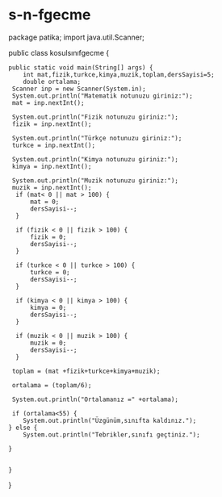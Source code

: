 # s-n-fgecme
package patika;
import java.util.Scanner;


public class kosulsınıfgecme {

	public static void main(String[] args) {
		int mat,fizik,turkce,kimya,muzik,toplam,dersSayisi=5;
		double ortalama;
	 Scanner inp = new Scanner(System.in);
	 System.out.println("Matematik notunuzu giriniz:");
	 mat = inp.nextInt();
	 
	 System.out.println("Fizik notunuzu giriniz:");
	 fizik = inp.nextInt();
	 
	 System.out.println("Türkçe notunuzu giriniz:");
	 turkce = inp.nextInt();
	 
	 System.out.println("Kimya notunuzu giriniz:");
	 kimya = inp.nextInt();
	 
	 System.out.println("Muzik notunuzu giriniz:");
	 muzik = inp.nextInt();
	  if (mat< 0 || mat > 100) {
          mat = 0;
          dersSayisi--;
      }

      if (fizik < 0 || fizik > 100) {
          fizik = 0;
          dersSayisi--;
      }

      if (turkce < 0 || turkce > 100) {
          turkce = 0;
          dersSayisi--;
      }

      if (kimya < 0 || kimya > 100) {
          kimya = 0;
          dersSayisi--;
      }

      if (muzik < 0 || muzik > 100) {
          muzik = 0;
          dersSayisi--;
      }
	
	 toplam = (mat +fizik+turkce+kimya+muzik);
	 
	 ortalama = (toplam/6);
	 
	 System.out.println("Ortalamanız =" +ortalama);
	 
	 if (ortalama<55) {
		System.out.println("Üzgünüm,sınıfta kaldınız.");
	} else {
		System.out.println("Tebrikler,sınıfı geçtiniz.");
 
	}
	 

	}

}
